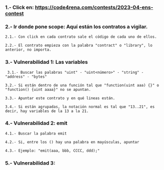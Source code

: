 ### 1.- Click en: https://code4rena.com/contests/2023-04-ens-contest

### 2.- Ir donde pone scope: Aquí están los contratos a vigilar.

    2.1.- Con click en cada contrato sale el código de cada uno de ellos.

    2.2.- El contrato empieza con la palabra "contract" o "library", lo anterior, no importa.

### 3.- Vulnerabilidad 1: Las variables

     3.1.- Buscar las palabras "uint" - "uint<número>" - "string" - "address" - "bytes"

    3.2.- Si están dentro de una función tal que "function(uint aaa) {}" o "function() {uint aaaa}" no se apuntan.

    3.3.- Apuntar este contrato y en qué lineas están.

    3.4.- Si están agrupadas, la notación normal es tal que "13..21", es decir, hay variables de la 13 a la 21.

### 4.- Vulnerabilidad 2: emit 

    4.1.- Buscar la palabra emit

    4.2.- Si, entre los () hay una palabra en mayúsculas, apuntar

    4.3.- Ejemplo: "emit(aaa, bbb, CCCC, ddd);"

### 5.- Vulnerabilidad 3:



